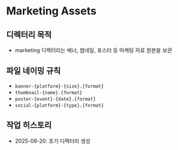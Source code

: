 # Marketing Assets

## 디렉터리 목적
- marketing 디렉터리는 배너, 썸네일, 포스터 등 마케팅 자료 원본을 보관

## 파일 네이밍 규칙
- `banner-{platform}-{size}.{format}`
- `thumbnail-{name}.{format}`
- `poster-{event}-{date}.{format}`
- `social-{platform}-{type}.{format}`

## 작업 히스토리
- 2025-09-20: 초기 디렉터리 생성